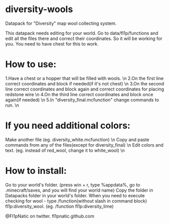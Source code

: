 # diversity-wools
Datapack for "Diversity" map wool collecting system.

This datapack needs editing for your world. 
Go to data/fl1p/functions and edit all the files there and correct their coordinates. So it will be working for you. 
You need to have chest for this to work.
# How to use:
1.Have a chest or a hopper that will be filled with wools. \n
2.On the first line correct coordinates and block if needed(if it's not chest) \n
3.On the second line correct coordinates and block again and correct coordinates for placing redstone wire \n
4.On the third line correct coordinates and block once again(if needed) \n
5.In "diversity_final.mcfunction" change commands to run. \n
# If you need additional colors:
Make another file (eg. diversity_white.mcfunction) \n
Copy and paste commands from any of the files(except for diversity_final) \n
Edit colors and text. (eg. instead of red_wool, change it to white_wool) \n

# How to install:
Go to your world's folder. (press win + r, type %appdata%, go to .minecraft/saves, and you will find your world name)
Copy the folder in Datapacks folder in your world's folder.
When you need to execute checking for wool - type /function(without slash in command block) fl1p:diversity_wool. (eg. /function fl1p:diversity_lime)

@Fl1pNatic on twitter.
fl1pnatic.github.com
